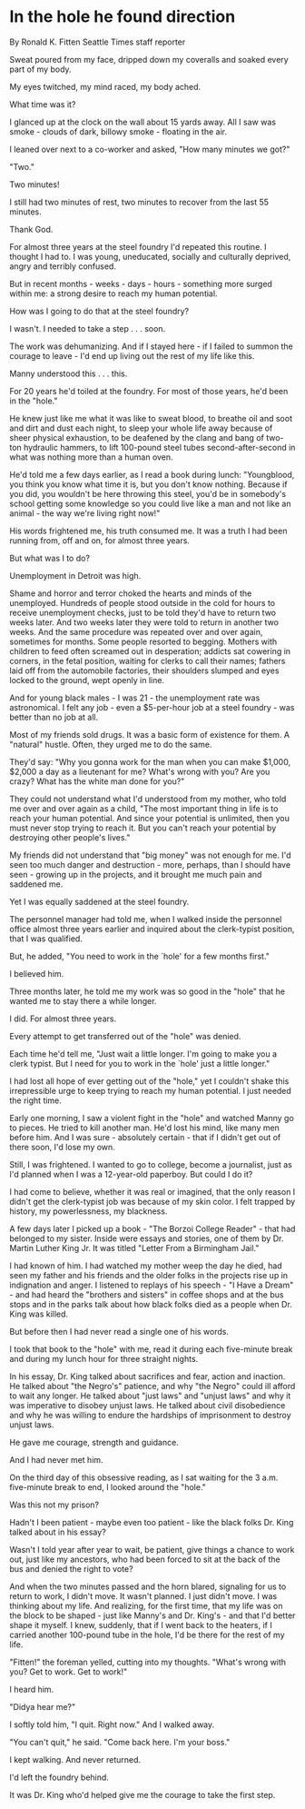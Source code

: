 # In the hole he found direction

By Ronald K. Fitten
Seattle Times staff reporter

Sweat poured from my face, dripped down my coveralls and soaked every part of my body.

My eyes twitched, my mind raced, my body ached.

What time was it?

I glanced up at the clock on the wall about 15 yards away. All I saw was smoke - clouds of dark, billowy smoke - floating in the air.

I leaned over next to a co-worker and asked, "How many minutes we got?"

"Two."

Two minutes!

I still had two minutes of rest, two minutes to recover from the last 55 minutes.

Thank God.

For almost three years at the steel foundry I'd repeated this routine. I thought I had to. I was young, uneducated, socially and culturally deprived, angry and terribly confused.

But in recent months - weeks - days - hours - something more surged within me: a strong desire to reach my human potential.

How was I going to do that at the steel foundry?

I wasn't. I needed to take a step . . . soon.

The work was dehumanizing. And if I stayed here - if I failed to summon the courage to leave - I'd end up living out the rest of my life like this.

Manny understood this . . . this.

For 20 years he'd toiled at the foundry. For most of those years, he'd been in the "hole."

He knew just like me what it was like to sweat blood, to breathe oil and soot and dirt and dust each night, to sleep your whole life away because of sheer physical exhaustion, to be deafened by the clang and bang of two-ton hydraulic hammers, to lift 100-pound steel tubes second-after-second in what was nothing more than a human oven.

He'd told me a few days earlier, as I read a book during lunch: "Youngblood, you think you know what time it is, but you don't know nothing. Because if you did, you wouldn't be here throwing this steel, you'd be in somebody's school getting some knowledge so you could live like a man and not like an animal - the way we're living right now!"

His words frightened me, his truth consumed me. It was a truth I had been running from, off and on, for almost three years.

But what was I to do?

Unemployment in Detroit was high.

Shame and horror and terror choked the hearts and minds of the unemployed. Hundreds of people stood outside in the cold for hours to receive unemployment checks, just to be told they'd have to return two weeks later. And two weeks later they were told to return in another two weeks. And the same procedure was repeated over and over again, sometimes for months. Some people resorted to begging. Mothers with children to feed often screamed out in desperation; addicts sat cowering in corners, in the fetal position, waiting for clerks to call their names; fathers laid off from the automobile factories, their shoulders slumped and eyes locked to the ground, wept openly in line.

And for young black males - I was 21 - the unemployment rate was astronomical. I felt any job - even a $5-per-hour job at a steel foundry - was better than no job at all.

Most of my friends sold drugs. It was a basic form of existence for them. A "natural" hustle. Often, they urged me to do the same.

They'd say: "Why you gonna work for the man when you can make $1,000, $2,000 a day as a lieutenant for me? What's wrong with you? Are you crazy? What has the white man done for you?"

They could not understand what I'd understood from my mother, who told me over and over again as a child, "The most important thing in life is to reach your human potential. And since your potential is unlimited, then you must never stop trying to reach it. But you can't reach your potential by destroying other people's lives."

My friends did not understand that "big money" was not enough for me. I'd seen too much danger and destruction - more, perhaps, than I should have seen - growing up in the projects, and it brought me much pain and saddened me.

Yet I was equally saddened at the steel foundry.

The personnel manager had told me, when I walked inside the personnel office almost three years earlier and inquired about the clerk-typist position, that I was qualified.

But, he added, "You need to work in the `hole' for a few months first."

I believed him.

Three months later, he told me my work was so good in the "hole" that he wanted me to stay there a while longer.

I did. For almost three years.

Every attempt to get transferred out of the "hole" was denied.

Each time he'd tell me, "Just wait a little longer. I'm going to make you a clerk typist. But I need for you to work in the `hole' just a little longer."

I had lost all hope of ever getting out of the "hole," yet I couldn't shake this irrepressible urge to keep trying to reach my human potential. I just needed the right time.

Early one morning, I saw a violent fight in the "hole" and watched Manny go to pieces. He tried to kill another man. He'd lost his mind, like many men before him. And I was sure - absolutely certain - that if I didn't get out of there soon, I'd lose my own.

Still, I was frightened. I wanted to go to college, become a journalist, just as I'd planned when I was a 12-year-old paperboy. But could I do it?

I had come to believe, whether it was real or imagined, that the only reason I didn't get the clerk-typist job was because of my skin color. I felt trapped by history, my powerlessness, my blackness.

A few days later I picked up a book - "The Borzoi College Reader" - that had belonged to my sister. Inside were essays and stories, one of them by Dr. Martin Luther King Jr. It was titled "Letter From a Birmingham Jail."

I had known of him. I had watched my mother weep the day he died, had seen my father and his friends and the older folks in the projects rise up in indignation and anger. I listened to replays of his speech - "I Have a Dream" - and had heard the "brothers and sisters" in coffee shops and at the bus stops and in the parks talk about how black folks died as a people when Dr. King was killed.

But before then I had never read a single one of his words.

I took that book to the "hole" with me, read it during each five-minute break and during my lunch hour for three straight nights.

In his essay, Dr. King talked about sacrifices and fear, action and inaction. He talked about "the Negro's" patience, and why "the Negro" could ill afford to wait any longer. He talked about "just laws" and "unjust laws" and why it was imperative to disobey unjust laws. He talked about civil disobedience and why he was willing to endure the hardships of imprisonment to destroy unjust laws.

He gave me courage, strength and guidance.

And I had never met him.

On the third day of this obsessive reading, as I sat waiting for the 3 a.m. five-minute break to end, I looked around the "hole."

Was this not my prison?

Hadn't I been patient - maybe even too patient - like the black folks Dr. King talked about in his essay?

Wasn't I told year after year to wait, be patient, give things a chance to work out, just like my ancestors, who had been forced to sit at the back of the bus and denied the right to vote?

And when the two minutes passed and the horn blared, signaling for us to return to work, I didn't move. It wasn't planned. I just didn't move. I was thinking about my life. And realizing, for the first time, that my life was on the block to be shaped - just like Manny's and Dr. King's - and that I'd better shape it myself. I knew, suddenly, that if I went back to the heaters, if I carried another 100-pound tube in the hole, I'd be there for the rest of my life.

"Fitten!" the foreman yelled, cutting into my thoughts. "What's wrong with you? Get to work. Get to work!"

I heard him.

"Didya hear me?"

I softly told him, "I quit. Right now." And I walked away.

"You can't quit," he said. "Come back here. I'm your boss."

I kept walking. And never returned.

I'd left the foundry behind.

It was Dr. King who'd helped give me the courage to take the first step.